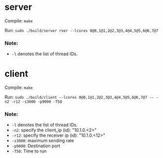 # server

Compile:
`make`

Run:
`sudo ./build/server rver --lcores 0@0,1@1,2@2,3@3,4@4,5@5,6@6,7@7`

### Note:
- `-l` denotes the list of thread IDs.


# client

Compile:
`make`

Run:
`sudo ./build/client --lcores 0@0,1@1,2@2,3@3,4@4,5@5,6@6,7@7 -- -n2 -r12 -s3000 -p9000 -T50`
### Note:
- `-l` denotes the list of thread IDs.
- `-n2`: specify the client_ip (id): "10.1.0.<2>"
- `-r12`: specify the receiver ip (id): "10.1.0.<12>"
- `-s3000`: maximum sending rate
- `-p9000`: Destination port
- `-T50`: Time to run

